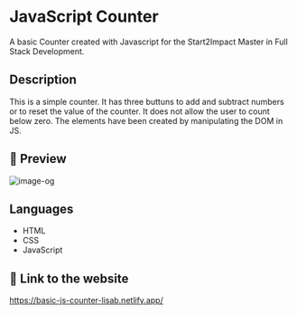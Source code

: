 # JavaScript Counter
A basic Counter created with Javascript for the Start2Impact Master in Full Stack Development.

## Description
This is a simple counter. It has three buttuns to add and subtract numbers or to reset the value of the counter. It does not allow the user to count below zero.
The elements have been created by manipulating the DOM in JS.

## 📸 Preview
![image-og](https://github.com/user-attachments/assets/9adb58c6-be4e-434a-a45c-223160124e36)

## Languages
- HTML
- CSS
- JavaScript

## 🔗 Link to the website
https://basic-js-counter-lisab.netlify.app/
